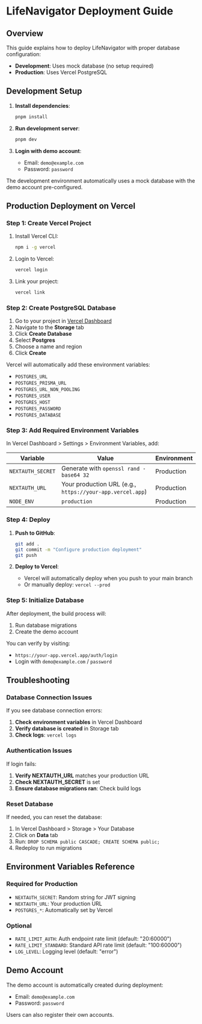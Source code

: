 # LifeNavigator Deployment Guide

## Overview

This guide explains how to deploy LifeNavigator with proper database configuration:
- **Development**: Uses mock database (no setup required)
- **Production**: Uses Vercel PostgreSQL

## Development Setup

1. **Install dependencies**:
   ```bash
   pnpm install
   ```

2. **Run development server**:
   ```bash
   pnpm dev
   ```

3. **Login with demo account**:
   - Email: `demo@example.com`
   - Password: `password`

The development environment automatically uses a mock database with the demo account pre-configured.

## Production Deployment on Vercel

### Step 1: Create Vercel Project

1. Install Vercel CLI:
   ```bash
   npm i -g vercel
   ```

2. Login to Vercel:
   ```bash
   vercel login
   ```

3. Link your project:
   ```bash
   vercel link
   ```

### Step 2: Create PostgreSQL Database

1. Go to your project in [Vercel Dashboard](https://vercel.com/dashboard)
2. Navigate to the **Storage** tab
3. Click **Create Database**
4. Select **Postgres**
5. Choose a name and region
6. Click **Create**

Vercel will automatically add these environment variables:
- `POSTGRES_URL`
- `POSTGRES_PRISMA_URL`
- `POSTGRES_URL_NON_POOLING`
- `POSTGRES_USER`
- `POSTGRES_HOST`
- `POSTGRES_PASSWORD`
- `POSTGRES_DATABASE`

### Step 3: Add Required Environment Variables

In Vercel Dashboard > Settings > Environment Variables, add:

| Variable | Value | Environment |
|----------|-------|-------------|
| `NEXTAUTH_SECRET` | Generate with `openssl rand -base64 32` | Production |
| `NEXTAUTH_URL` | Your production URL (e.g., `https://your-app.vercel.app`) | Production |
| `NODE_ENV` | `production` | Production |

### Step 4: Deploy

1. **Push to GitHub**:
   ```bash
   git add .
   git commit -m "Configure production deployment"
   git push
   ```

2. **Deploy to Vercel**:
   - Vercel will automatically deploy when you push to your main branch
   - Or manually deploy: `vercel --prod`

### Step 5: Initialize Database

After deployment, the build process will:
1. Run database migrations
2. Create the demo account

You can verify by visiting:
- `https://your-app.vercel.app/auth/login`
- Login with `demo@example.com` / `password`

## Troubleshooting

### Database Connection Issues

If you see database connection errors:

1. **Check environment variables** in Vercel Dashboard
2. **Verify database is created** in Storage tab
3. **Check logs**: `vercel logs`

### Authentication Issues

If login fails:

1. **Verify NEXTAUTH_URL** matches your production URL
2. **Check NEXTAUTH_SECRET** is set
3. **Ensure database migrations ran**: Check build logs

### Reset Database

If needed, you can reset the database:

1. In Vercel Dashboard > Storage > Your Database
2. Click on **Data** tab
3. Run: `DROP SCHEMA public CASCADE; CREATE SCHEMA public;`
4. Redeploy to run migrations

## Environment Variables Reference

### Required for Production

- `NEXTAUTH_SECRET`: Random string for JWT signing
- `NEXTAUTH_URL`: Your production URL
- `POSTGRES_*`: Automatically set by Vercel

### Optional

- `RATE_LIMIT_AUTH`: Auth endpoint rate limit (default: "20:60000")
- `RATE_LIMIT_STANDARD`: Standard API rate limit (default: "100:60000")
- `LOG_LEVEL`: Logging level (default: "error")

## Demo Account

The demo account is automatically created during deployment:
- Email: `demo@example.com`
- Password: `password`

Users can also register their own accounts.
